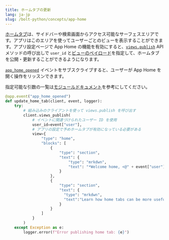 ```yaml
---
title: ホームタブの更新
lang: ja-jp
slug: /bolt-python/concepts/app-home
---
```


<a href="/surfaces/app-home">ホームタブ</a>は、サイドバーや検索画面からアクセス可能なサーフェスエリアです。アプリはこのエリアを使ってユーザーごとのビューを表示することができます。アプリ設定ページで App Home の機能を有効にすると、<a href="/reference/methods/views.publis">`views.publish`</a> API メソッドの呼び出しで `user_id` と[ビューのペイロード](/reference/interaction-payloads/view-interactions-payload/#view_submission)を指定して、ホームタブを公開・更新することができるようになります。

<a href="/reference/events/app_home_opened">`app_home_opened`</a> イベントをサブスクライブすると、ユーザーが App Home を開く操作をリッスンできます。

<span>指定可能な引数の一覧は<a href="https://docs.slack.dev/bolt-python/api-docs/slack_bolt/kwargs_injection/args.html">モジュールドキュメント</a>を参考にしてください。</span>
```python
@app.event("app_home_opened")
def update_home_tab(client, event, logger):
    try:
        # 組み込みのクライアントを使って views.publish を呼び出す
        client.views_publish(
            # イベントに関連づけられたユーザー ID を使用
            user_id=event["user"],
            # アプリの設定で予めホームタブが有効になっている必要がある
            view={
                "type": "home",
                "blocks": [
                    {
                        "type": "section",
                        "text": {
                            "type": "mrkdwn",
                            "text": "*Welcome home, <@" + event["user"] + "> :house:*"
                        }
                    },
                    {
                        "type": "section",
                        "text": {
                          "type": "mrkdwn",
                          "text":"Learn how home tabs can be more useful and interactive </surfaces/app-home|*in the documentation*>."
                        }
                    }
                ]
            }
        )
    except Exception as e:
        logger.error(f"Error publishing home tab: {e}")
```